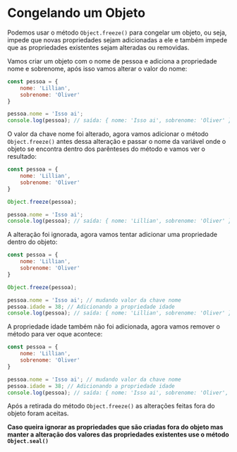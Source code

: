 # Congelando um Objeto

Podemos usar o método `Object.freeze()` para congelar um objeto, ou seja, impede que novas propriedades sejam adicionadas a ele e também impede que as propriedades existentes sejam alteradas ou removidas.

Vamos criar um objeto com o nome de pessoa e adiciona a propriedade nome e sobrenome, após isso vamos alterar o valor do nome:

```js
const pessoa = {
    nome: 'Lillian',
    sobrenome: 'Oliver'
}

pessoa.nome = 'Isso ai';
console.log(pessoa); // saída: { nome: 'Isso ai', sobrenome: 'Oliver' }
```

O valor da chave nome foi alterado, agora vamos adicionar o método `Object.freeze()` antes dessa alteração e passar o nome da variável onde o objeto se encontra dentro dos parênteses do método e vamos ver o resultado:

```js
const pessoa = {
    nome: 'Lillian',
    sobrenome: 'Oliver'
}

Object.freeze(pessoa);

pessoa.nome = 'Isso ai';
console.log(pessoa); // saída: { nome: 'Lillian', sobrenome: 'Oliver' }
```

A alteração foi ignorada, agora vamos tentar adicionar uma propriedade dentro do objeto:

```js
const pessoa = {
    nome: 'Lillian',
    sobrenome: 'Oliver'
}

Object.freeze(pessoa);

pessoa.nome = 'Isso ai'; // mudando valor da chave nome
pessoa.idade = 38; // Adicionando a propriedade idade
console.log(pessoa); // saída: { nome: 'Lillian', sobrenome: 'Oliver' }
```

A propriedade idade também não foi adicionada, agora vamos remover o método para ver oque acontece:

```js
const pessoa = {
    nome: 'Lillian',
    sobrenome: 'Oliver'
}

pessoa.nome = 'Isso ai'; // mudando valor da chave nome
pessoa.idade = 38; // Adicionando a propriedade idade
console.log(pessoa); // saída: { nome: 'Isso ai', sobrenome: 'Oliver', idade: 38 }
```

Após a retirada do método `Object.freeze()` as alterações feitas fora do objeto foram aceitas.

**Caso queira ignorar as propriedades que são criadas fora do objeto mas manter a alteração dos valores das propriedades existentes use o método `Object.seal()`**
